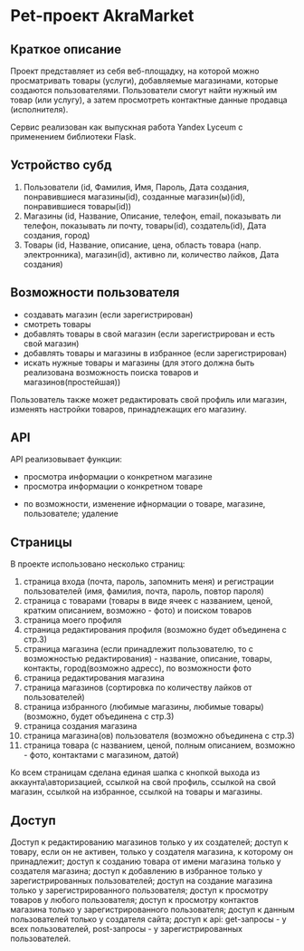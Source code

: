 # Pet-проект AkraMarket

## Краткое описание
Проект представляет из себя веб-площадку, на которой можно просматривать товары (услуги), добавляемые магазинами, которые создаются пользователями.
Пользователи смогут найти нужный им товар (или услугу), а затем просмотреть контактные данные продавца (исполнителя).

Сервис реализован как выпускная работа Yandex Lyceum с применением библиотеки Flask.

## Устройство субд
1. Пользователи (id, Фамилия, Имя, Пароль, Дата создания, понравившиеся магазины(id), созданные магазин(ы)(id), понравившиеся товары(id))
2. Магазины (id, Название, Описание, телефон, email, показывать ли телефон, показывать ли почту, товары(id), создатель(id), Дата создания, город)
3. Товары (id, Название, описание, цена, область товара (напр. электронника), магазин(id), активно ли, количество лайков, Дата создания)

## Возможности пользователя
- создавать магазин (если зарегистрирован)
- смотреть товары
- добавлять товары в свой магазин (если зарегистрирован и есть свой магазин)
- добавлять товары и магазины в избранное (если зарегистрирован)
- искать нужные товары и магазины (для этого должна быть реализована возможность поиска товаров и магазинов(простейшая))

Пользователь также может редактировать свой профиль или магазин, изменять настройки товаров, принадлежащих его магазину.

## API
API реализовывает функции:
- просмотра информации о конкретном магазине
- просмотра информации о конкретном товаре
+ по возможности, изменение ифнормации о товаре, магазине, пользователе; удаление

## Страницы
В проекте использовано несколько страниц:
1. страница входа (почта, пароль, запомнить меня) и регистрации пользователей (имя, фамилия, почта, пароль, повтор пароля)
2. страница с товарами (товары в виде ячеек с названием, ценой, кратким описанием, возможно - фото) и поиском товаров
3. страница моего профиля
4. страница редактирования профиля (возможно будет объединена с стр.3)
5. страница магазина (если принадлежит пользователю, то с возможностью редактирования) - название, описание, товары, контакты, город(возможно адресс), по возможности фото
6. страница редактирования магазина
7. страница магазинов (сортировка по количеству лайков от пользователей)
8. страница избранного (любимые магазины, любимые товары) (возможно, будет объединена с стр.3)
9. страница создания магазина
10. страница магазина(ов) пользователя (возможно объединена с стр.3)
11. страница товара (с названием, ценой, полным описанием, возможно - фото, контактами с магазином, датой)

Ко всем страницам сделана единая шапка с кнопкой выхода из аккаунта\авторизацией, ссылкой на свой профиль, ссылкой на свой магазин, ссылкой на избранное, ссылкой на товары и магазины.

## Доступ
Доступ к редактированию магазинов только у их создателей; доступ к товару, если он не активен, только у создателя магазина, к которому он принадлежит;
доступ к созданию товара от имени магазина  только у создателя магазина; доступ к добавлению в избранное  только у зарегистрированных пользователей;
доступ на создание магазина только у зарегистрированного пользователя; доступ к просмотру товаров у любого пользователя;
доступ к просмотру контактов магазина только у зарегистрированного пользователя; доступ к данным пользователей только у создателя сайта;
доступ к api: get-запросы - у всех пользователей, post-запросы - у зарегистрированных пользователей.
